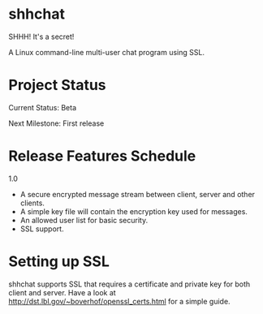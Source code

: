 shhchat
=======

SHHH! It's a secret!

A Linux command-line multi-user chat program using SSL.


Project Status
==============
Current Status: Beta

Next Milestone: First release


Release Features Schedule
=========================

1.0

* A secure encrypted message stream between client, server and other clients.
* A simple key file will contain the encryption key used for messages.
* An allowed user list for basic security.
* SSL support.

Setting up SSL
==============

shhchat supports SSL that requires a certificate and private key for both client and server. Have a look at http://dst.lbl.gov/~boverhof/openssl_certs.html for a simple guide.
